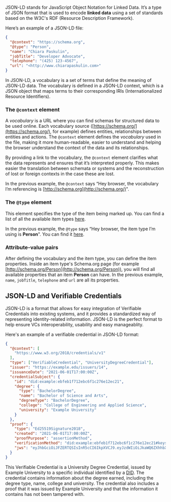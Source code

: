 JSON-LD stands for JavaScript Object Notation for Linked Data. It’s a type of JSON format that is used to encode **linked data** using a set of standards based on the W3C's RDF (Resource Description Framework).

Here’s an example of a JSON-LD file:

```json
{
  "@context": "https://schema.org",
  "@type": "Person",
  "name": "Chiara Paskulin",
  "jobTitle": "Developer Advocate",
  "telephone": "(425) 123-4567",
  "url": "<http://www.chiarapaskulin.com>"
}
```

In JSON-LD, a vocabulary is a set of terms that define the meaning of JSON-LD data. The vocabulary is defined in a JSON-LD context, which is a JSON object that maps terms to their corresponding IRIs (Internationalized Resource Identifiers).

### The `@context` element

A *vocabulary* is a URL where you can find schemas for structured data to be used online. Each vocabulary source ([https://schema.org/](https://schema.org/), for example) defines entities, relationships between entities and actions. The `@context` element defines the *vocabulary* used in the file, making it more human-readable, easier to understand and helping the browser understand the context of the data and its relationships.

By providing a link to the vocabulary, the `@context` element clarifies what the data represents and ensures that it’s interpreted properly. This makes easier the translation between schemata or systems and the reconstruction of lost or foreign contexts in the case these are lost.

In the previous example, the `@context` says “Hey browser, the vocabulary I’m referencing is [http://schema.org](http://schema.org/)".

### The `@type` element

This element specifies the type of the item being marked up. You can find a list of all the available item types [here](https://schema.org/docs/full.html).

In the previous example, the `@type` says “Hey browser, the item type I’m using is **Person**". You can find it [here](http://schema.org/Person).

### Attribute-value pairs

After defining the vocabulary and the item type, you can define the item properties. Inside an item type's Schema.org page (for example [http://schema.org/Person](http://schema.org/Person)), you will find all available properties that an item **Person** can have. In the previous example, `name`, `jobTitle`, `telephone` and `url` are all its properties.

## JSON-LD and Verifiable Credentials

JSON-LD is a format that allows for easy integration of Verifiable Credentials into existing systems, and it provides a standardized way of representing identity-related information. JSON-LD is the perfect format to help ensure VCs interoperability, usability and easy manageablity.

Here's an example of a verifiable credential in JSON-LD format:

```json
{
  "@context": [
    "https://www.w3.org/2018/credentials/v1"
  ],
  "type": ["VerifiableCredential", "UniversityDegreeCredential"],
  "issuer": "https://example.edu/issuers/14",
  "issuanceDate": "2021-06-01T17:00:00Z",
  "credentialSubject": {
    "id": "did:example:ebfeb1f712ebc6f1c276e12ec21",
    "degree": {
      "type": "BachelorDegree",
      "name": "Bachelor of Science and Arts",
      "degreeType": "BachelorDegree",
      "college": "College of Engineering and Applied Science",
      "university": "Example University"
    }
  },
  "proof": {
    "type": "Ed25519Signature2018",
    "created": "2021-06-01T17:00:00Z",
    "proofPurpose": "assertionMethod",
    "verificationMethod": "did:example:ebfeb1f712ebc6f1c276e12ec21#keys-1",
    "jws": "eyJhbGciOiJFZERTQSIsInR5cCI6IkpXVCJ9.eyJzdWIiOiJkaWQ6ZXhhbXBsZTpiMzllZjJhZjM1NzY2ZGE2M2Q5MmUxMzAwMjQyMmVjMzIyNjVhYTE3IiwiaXNzdWVyIjoiaHR0cHM6Ly9leGFtcGxlLmVkdS9pc3N1ZXJzLzE0IiwiaWF0IjoxNjIyMjAzMTM4LCJleHAiOjE2MjIyMDMxNzgsImp3ayI6eyJrdHkiOiJFQyIsImNydiI6IlAtMjU2In19..5uMz5N5R5C5vK1V7Bp5G9fWbq3qkijxHx6GpUudKdJqAywq6HnGX6kGPEA9KjZlYi4f4sH4b4C8QsFyj-oCg"
  }
}
```

This Verifiable Credential is a University Degree Credential, issued by Example University to a specific individual identified by a [DID](https://docs.trinsic.id/learn/concepts/dids/). The credential contains information about the degree earned, including the degree type, name, college and university. The credential also includes a proof that it was issued by Example University and that the information it contains has not been tampered with.